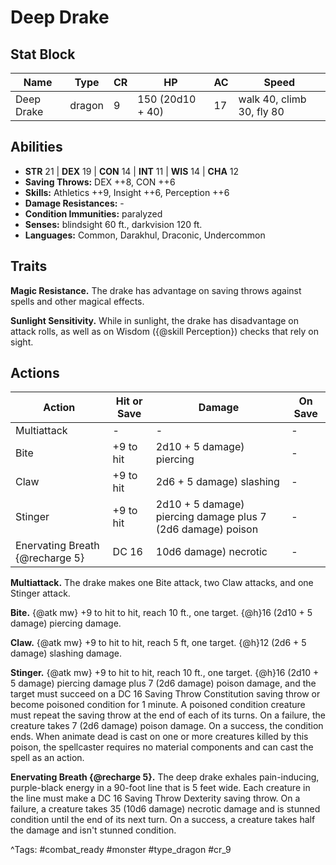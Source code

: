 # Deep Drake

## Stat Block

| Name | Type | CR | HP | AC | Speed |
|------|------|----|----|----|-------|
| Deep Drake | dragon | 9 | 150 (20d10 + 40) | 17 | walk 40, climb 30, fly 80 |

## Abilities

- **STR** 21 | **DEX** 19 | **CON** 14 | **INT** 11 | **WIS** 14 | **CHA** 12
- **Saving Throws:** DEX ++8, CON ++6  
- **Skills:** Athletics ++9, Insight ++6, Perception ++6  
- **Damage Resistances:** -  
- **Condition Immunities:** paralyzed  
- **Senses:** blindsight 60 ft., darkvision 120 ft.  
- **Languages:** Common, Darakhul, Draconic, Undercommon

## Traits

**Magic Resistance.** The drake has advantage on saving throws against spells and other magical effects.

**Sunlight Sensitivity.** While in sunlight, the drake has disadvantage on attack rolls, as well as on Wisdom ({@skill Perception}) checks that rely on sight.


## Actions

| Action | Hit or Save | Damage | On Save |
|--------|--------------|--------|----------|
| Multiattack | - | - | - |
| Bite | +9 to hit | 2d10 + 5 damage) piercing | - |
| Claw | +9 to hit | 2d6 + 5 damage) slashing | - |
| Stinger | +9 to hit | 2d10 + 5 damage) piercing damage plus 7 (2d6 damage) poison | - |
| Enervating Breath {@recharge 5} | DC 16 | 10d6 damage) necrotic | - |

**Multiattack.** The drake makes one Bite attack, two Claw attacks, and one Stinger attack.

**Bite.** {@atk mw} +9 to hit to hit, reach 10 ft., one target. {@h}16 (2d10 + 5 damage) piercing damage.

**Claw.** {@atk mw} +9 to hit to hit, reach 5 ft, one target. {@h}12 (2d6 + 5 damage) slashing damage.

**Stinger.** {@atk mw} +9 to hit to hit, reach 10 ft., one target. {@h}16 (2d10 + 5 damage) piercing damage plus 7 (2d6 damage) poison damage, and the target must succeed on a DC 16 Saving Throw Constitution saving throw or become poisoned condition for 1 minute. A poisoned condition creature must repeat the saving throw at the end of each of its turns. On a failure, the creature takes 7 (2d6 damage) poison damage. On a success, the condition ends. When animate dead is cast on one or more creatures killed by this poison, the spellcaster requires no material components and can cast the spell as an action.

**Enervating Breath {@recharge 5}.** The deep drake exhales pain-inducing, purple-black energy in a 90-foot line that is 5 feet wide. Each creature in the line must make a DC 16 Saving Throw Dexterity saving throw. On a failure, a creature takes 35 (10d6 damage) necrotic damage and is stunned condition until the end of its next turn. On a success, a creature takes half the damage and isn't stunned condition.


^Tags: #combat_ready #monster #type_dragon #cr_9
